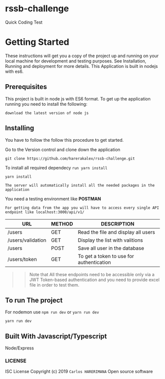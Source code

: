 # rssb-challenge

Quick Coding Test

# Getting Started

These instructions will get you a copy of the project up and running on your local machine for development and testing purposes. See Installation, Running and deployment for more details. This Application is built in nodejs with es6.

## Prerequisites

This project is built in node js with ES6 format. To get up the application running you need to install the following:

```
download the latest version of node js
```

## Installing

You have to follow the follow this procedure to get started.

Go to the Version control and clone down the application

```
git clone https://github.com/harerakalex/rssb-challenge.git
```

To install all required dependecy `run yarn install`

```
yarn install
```

`The server will automatically install all the needed packages in the application`

You need a testing environment like **POSTMAN**

`For getting data from the app you will have to access every single API endpoint like localhost:3000/api/v1/`

| URL               | METHOD | DESCRIPTION                              |
| ----------------- | ------ | ---------------------------------------- |
| /users            | GET    | Read the file and display all users      |
| /users/validation | GET    | Display the list with valitions          |
| /users            | POST   | Save all user in the database            |
| /users/token      | GET    | To get a token to use for authentication |

> > Note that All these endpoints need to be accessible only via a JWT Token-based
> > authentication and you need to provide excel file in order to test them.

## To run The project

For nodemon use `npm run dev` or `yarn run dev`

```
yarn run dev
```

## Built With Javascript/Typescript

Node/Express

### LICENSE

ISC License
Copyright (c) 2019 `Carlos HARERIMANA`
Open source software
